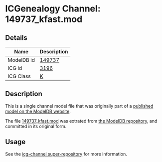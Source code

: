 # ICGenealogy Channel: 149737\_kfast.mod

## Details

Name | Description
---- | -----------
ModelDB id | [149737](http://senselab.med.yale.edu/ModelDB/ShowModel.cshtml?model=149737)
ICG id | [3196](http://icg.neurotheory.ox.ac.uk/channels/1/3196)
ICG Class | [K](http://icg.neurotheory.ox.ac.uk/channels/1)

## Description

This is a single channel model file that was originally part of a [published model on the ModelDB website](http://senselab.med.yale.edu/mModelDB/ShowModel.cshtml?model=149737).

The file [149737\_kfast.mod](149737_kfast.mod) was extrated from [the ModelDB repository](http://senselab.med.yale.edu/ModelDB/ShowModel.cshtml?model=149737), and committed in its original form.

## Usage

See the [icg-channel super-repository](https://github.com/icgenealogy/icg-channels) for more information.